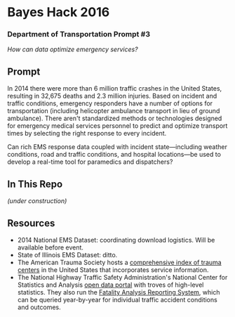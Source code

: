 # Bayes Hack 2016

### Department of Transportation Prompt #3
_How can data optimize emergency services?_

## Prompt

In 2014 there were more than 6 million traffic crashes in the United States, resulting in 32,675 deaths and 2.3 million injuries. Based on incident and traffic conditions, emergency responders have a number of options for transportation (including helicopter ambulance transport in lieu of ground ambulance). There aren't standardized methods or technologies designed for emergency medical services personnel to predict and optimize transport times by selecting the right response to every incident.

Can rich EMS response data coupled with incident state—including weather conditions, road and traffic conditions, and hospital locations—be used to develop a real-time tool for paramedics and dispatchers?

## In This Repo

_(under construction)_

## Resources

- 2014 National EMS Dataset: coordinating download logistics. Will be available before event.
- State of Illinois EMS Dataset: ditto.
- The American Trauma Society hosts a [comprehensive index of trauma centers](http://www.amtrauma.org/?page=FindTraumaCenter) in the United States that incorporates service information.
- The National Highway Traffic Safety Administration's National Center for Statistics and Analysis [open data portal](http://www.nhtsa.gov/NCSA) with troves of high-level statistics. They also run the [Fatality Analysis Reporting System](http://www-fars.nhtsa.dot.gov//QueryTool/QuerySection/SelectYear.aspx), which can be queried year-by-year for individual traffic accident conditions and outcomes.
